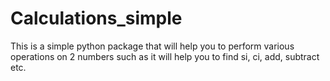 # Calculations_simple

This is a simple python package that will help you to perform various operations on 2 numbers such as it will help you to find si, ci, add, subtract etc.
